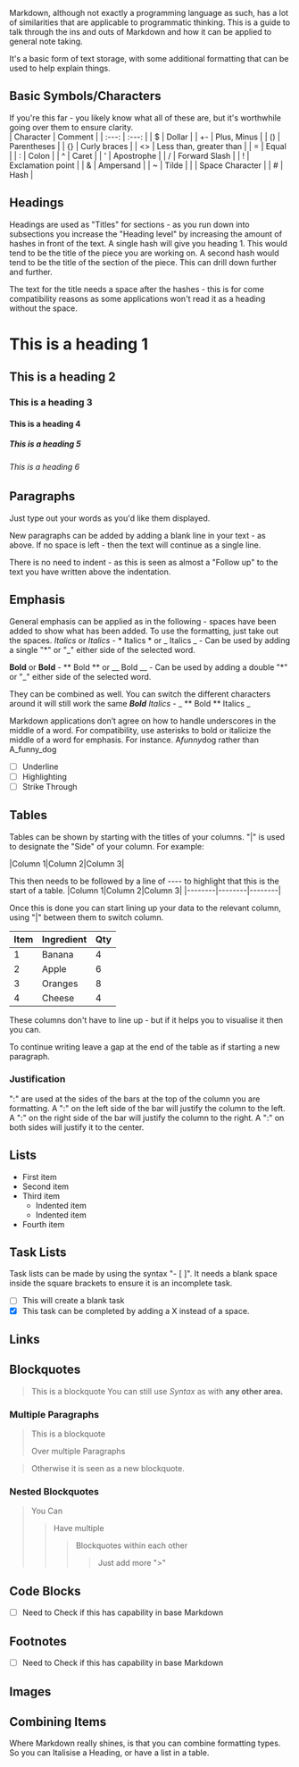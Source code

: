 Markdown, although not exactly a programming language as such, has a lot of similarities that are applicable to programmatic thinking. This is a guide to talk through the ins and outs of Markdown and how it can be applied to general note taking.

It's a basic form of text storage, with some additional formatting that can be used to help explain things.

## Basic Symbols/Characters
If you're this far - you likely know what all of these are,  but it's worthwhile going over them to ensure clarity.  
| Character | Comment |
| :---: | :---: |
| $ | Dollar |
| +- | Plus, Minus |
| () | Parentheses |
| {} | Curly braces |
| <> | Less than, greater than |
| = | Equal |
| : | Colon |
| ^ | Caret |
| ' | Apostrophe |
| / | Forward Slash |
| ! | Exclamation point |
| & | Ampersand |
| ~ | Tilde |
|   | Space Character |
| # | Hash |

## Headings
Headings are used as "Titles" for sections - as you run down into subsections you increase the "Heading level" by increasing the amount of hashes in front of the text. A single hash will give you heading 1. This would tend to be the title of the piece you are working on. A second hash would tend to be the title of the section of the piece. This can drill down further and further.

The text for the title needs a space after the hashes - this is for come compatibility reasons as some applications won't read it as a heading without the space.

 # This is a heading 1
 ## This is a heading 2
 ### This is a heading 3
 #### This is a heading 4
 ##### This is a heading 5
 ###### This is a heading 6

## Paragraphs
Just type out your words as you'd like them displayed.

New paragraphs can be added by adding a blank line in your text - as above. If no space is left - then the text will continue as a single line.

There is no need to indent - as this is seen as almost a "Follow up" to the text you have written above the indentation.

## Emphasis
General emphasis can be applied as in the following - spaces have been added to show what has been added. To use the formatting, just take out the spaces.
*Italics* or _Italics_ - * Italics * or _ Italics _ - Can be used by adding a single "*" or "_" either side of the selected word.

**Bold** or __Bold__ - ** Bold ** or __ Bold __ - Can be used by adding a double "*" or "_" either side of the selected word.

They can be combined as well. You can switch the different characters around it will still work the same
_**Bold** Italics_ - _ ** Bold ** Italics _

Markdown applications don’t agree on how to handle underscores in the middle of a word. For compatibility, use asterisks to bold or italicize the middle of a word for emphasis. For instance.
A*funny*dog rather than A_funny_dog

- [ ] Underline
- [ ] Highlighting
- [ ] Strike Through

## Tables
Tables can be shown by starting with the titles of your columns. "|" is used to designate the "Side" of your column. For example:

|Column 1|Column 2|Column 3|

This then needs to be followed by a line of ---- to highlight that this is the start of a table.
|Column 1|Column 2|Column 3|
|--------|--------|--------|

Once this is done you can start lining up your data to the relevant column, using "|" between them to switch column.

| Item | Ingredient | Qty |
| ---- | ---------- | --- |
| 1 | Banana | 4 |
| 2 | Apple | 6 |
| 3 | Oranges | 8 |
| 4 | Cheese | 4 |

These columns don't have to line up - but if it helps you to visualise it then you can.

To continue writing leave a gap at the end of the table as if starting a new paragraph.

### Justification
":" are used at the sides of the bars at the top of the column you are formatting. A ":" on the left side of the bar will justify the column to the left. A ":" on the right side of the bar will justify the column to the right. A ":" on both sides will justify it to the center.

## Lists
- First item
- Second item
- Third item
    - Indented item
    - Indented item
- Fourth item

## Task Lists
Task lists can be made by using the syntax "- [ ]". It needs a blank space inside the square brackets to ensure it is an incomplete task.
- [ ] This will create a blank task
- [X] This task can be completed by adding a X instead of a space.

## Links

## Blockquotes
> This is a blockquote You can still use *Syntax* as with **any other area.**

### Multiple Paragraphs
> This is a blockquote
>
> Over multiple Paragraphs

> Otherwise it is seen as a new blockquote.

### Nested Blockquotes
> You Can
>> Have multiple
>>> Blockquotes within each other
>>>> Just add more ">"

## Code Blocks
- [ ] Need to Check if this has capability in base Markdown

## Footnotes
- [ ] Need to Check if this has capability in base Markdown

## Images

## Combining Items
Where Markdown really shines, is that you can combine formatting types. So you can Italisise a Heading, or have a list in a table.
